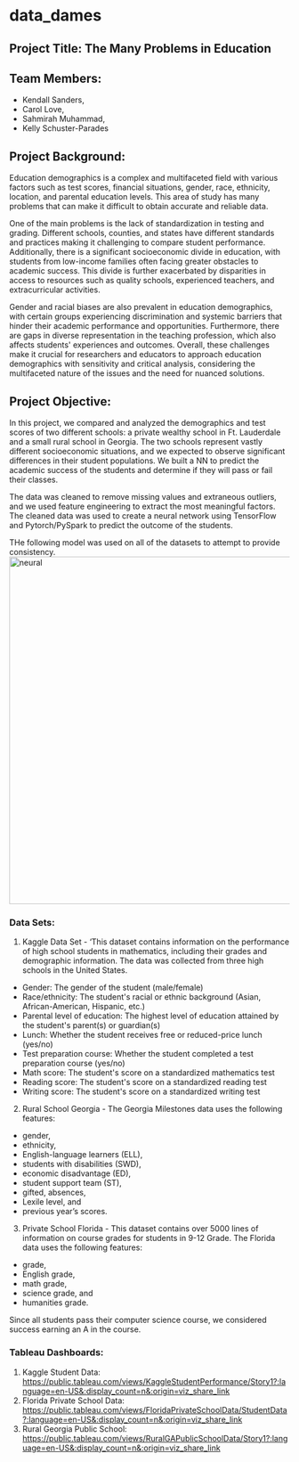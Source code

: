 # data_dames

## Project Title: The Many Problems in Education

## Team Members:
* Kendall Sanders, 
* Carol Love, 
* Sahmirah Muhammad, 
* Kelly Schuster-Parades

## Project Background:

Education demographics is a complex and multifaceted field with various factors such as test scores, financial situations, gender, race, ethnicity, location, and parental education levels. This area of study has many problems that can make it difficult to obtain accurate and reliable data.

One of the main problems is the lack of standardization in testing and grading. Different schools, counties, and states have different standards and practices making it challenging to compare student performance. Additionally, there is a significant socioeconomic divide in education, with students from low-income families often facing greater obstacles to academic success. This divide is further exacerbated by disparities in access to resources such as quality schools, experienced teachers, and extracurricular activities.

Gender and racial biases are also prevalent in education demographics, with certain groups experiencing discrimination and systemic barriers that hinder their academic performance and opportunities. Furthermore, there are gaps in diverse representation in the teaching profession, which also affects students' experiences and outcomes. Overall, these challenges make it crucial for researchers and educators to approach education demographics with sensitivity and critical analysis, considering the multifaceted nature of the issues and the need for nuanced solutions.

## Project Objective: 

In this project, we compared and analyzed the demographics and test scores of two different schools: a private wealthy school in Ft. Lauderdale and a small rural school in Georgia. The two schools represent vastly different socioeconomic situations, and we expected to observe significant differences in their student populations. We built a NN to predict the academic success of the students and determine if they will pass or fail their classes. 

The data was cleaned to remove missing values and extraneous outliers, and we used feature engineering to extract the most meaningful factors. The cleaned data was used to create a neural network using TensorFlow and Pytorch/PySpark to predict the outcome of the students.

THe following model was used on all of the datasets to attempt to provide consistency.<img width="624" alt="neural" src="https://github.com/gamountainmama/data_dames/assets/40581033/fd2bcaae-fbc9-4232-8f89-c4bb16d19bd5">


### Data Sets:
1) Kaggle Data Set - ‘This dataset contains information on the performance of high school students in mathematics, including their grades and demographic information. The data was collected from three high schools in the United States. 
* Gender: The gender of the student (male/female)
* Race/ethnicity: The student's racial or ethnic background (Asian, African-American, Hispanic, etc.)
* Parental level of education: The highest level of education attained by the student's parent(s) or guardian(s)
* Lunch: Whether the student receives free or reduced-price lunch (yes/no)
* Test preparation course: Whether the student completed a test preparation course (yes/no)
* Math score: The student's score on a standardized mathematics test
* Reading score: The student's score on a standardized reading test
* Writing score: The student's score on a standardized writing test

2) Rural School Georgia - The Georgia Milestones data uses the following features: 
* gender, 
* ethnicity, 
* English-language learners (ELL), 
* students with disabilities (SWD), 
* economic disadvantage (ED), 
* student support team (ST), 
* gifted, absences, 
* Lexile level, and 
* previous year’s scores.


3) Private School Florida - This dataset contains over 5000 lines of information on course grades for students in 9-12 Grade. The Florida data uses the following features: 
* grade, 
* English grade, 
* math grade, 
* science grade, and 
* humanities grade.  
  
Since all students pass their computer science course, we considered success earning an A in the course. 

### Tableau Dashboards:
1) Kaggle Student Data: https://public.tableau.com/views/KaggleStudentPerformance/Story1?:language=en-US&:display_count=n&:origin=viz_share_link
2) Florida Private School Data: https://public.tableau.com/views/FloridaPrivateSchoolData/StudentData?:language=en-US&:display_count=n&:origin=viz_share_link
3) Rural Georgia Public School: https://public.tableau.com/views/RuralGAPublicSchoolData/Story1?:language=en-US&:display_count=n&:origin=viz_share_link


